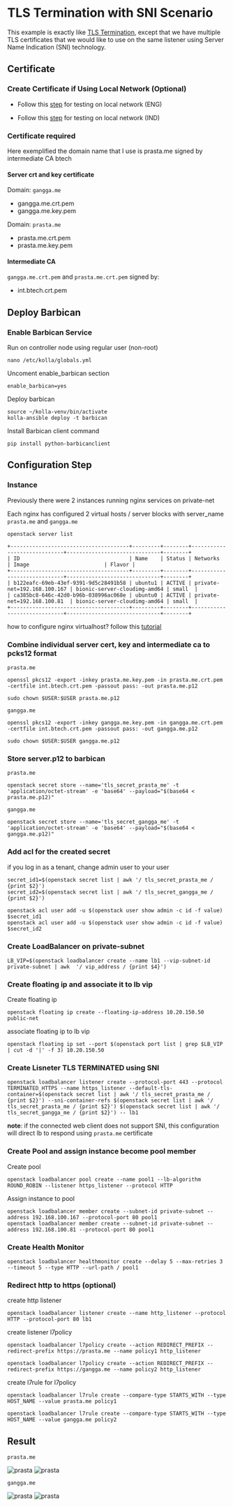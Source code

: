 # TLS Termination with SNI Scenario

This example is exactly like [TLS Termination](tls-termination.md), except that we have multiple TLS certificates that we would like to use on the same listener using Server Name Indication (SNI) technology.

## Certificate

### Create Certificate if Using Local Network (Optional)

- Follow this [step](https://dadhacks.org/2017/12/27/building-a-root-ca-and-an-intermediate-ca-using-openssl-and-debian-stretch/) for testing on local network (ENG)

- Follow this [step](https://medium.com/prastamaha/konfigurasi-root-ca-intermediate-ca-server-certificate-f7484dc2be24) for testing on local network (IND)

### __Certificate required__
Here exemplified the domain name that I use is prasta.me signed by intermediate CA btech

#### Server crt and key certificate

Domain: `gangga.me`

- gangga.me.crt.pem
- gangga.me.key.pem

Domain: `prasta.me`

- prasta.me.crt.pem
- prasta.me.key.pem

#### Intermediate CA

`gangga.me.crt.pem` and `prasta.me.crt.pem` signed by:
- int.btech.crt.pem

## Deploy Barbican

### Enable Barbican Service

Run on controller node using regular user (non-root)

```
nano /etc/kolla/globals.yml
```

Uncoment enable_barbican section
```
enable_barbican=yes
```

Deploy barbican
```
source ~/kolla-venv/bin/activate
kolla-ansible deploy -t barbican
```
Install Barbican client command

```
pip install python-barbicanclient
```

## Configuration Step

### Instance
Previously there were 2 instances running nginx services on private-net

Each nginx has configured 2 virtual hosts / server blocks with server_name `prasta.me` and `gangga.me`

```
openstack server list

+--------------------------------------+---------+--------+-----------------------------+------------------------------+--------+
| ID                                   | Name    | Status | Networks                    | Image                        | Flavor |
+--------------------------------------+---------+--------+-----------------------------+------------------------------+--------+
| b122eafc-69eb-43ef-9391-9d5c28491b58 | ubuntu1 | ACTIVE | private-net=192.168.100.167 | bionic-server-cloudimg-amd64 | small  |
| ca385bc8-646c-42d0-b96b-038996ac068e | ubuntu0 | ACTIVE | private-net=192.168.100.81  | bionic-server-cloudimg-amd64 | small  |
+--------------------------------------+---------+--------+-----------------------------+------------------------------+--------+
```
how to configure nginx virtualhost? follow this [tutorial](https://www.digitalocean.com/community/tutorials/how-to-set-up-nginx-server-blocks-virtual-hosts-on-ubuntu-16-04)

### Combine individual server cert, key and intermediate ca to pcks12 format

`prasta.me`
```
openssl pkcs12 -export -inkey prasta.me.key.pem -in prasta.me.crt.pem -certfile int.btech.crt.pem -passout pass: -out prasta.me.p12

sudo chown $USER:$USER prasta.me.p12
```

`gangga.me`
```
openssl pkcs12 -export -inkey gangga.me.key.pem -in gangga.me.crt.pem -certfile int.btech.crt.pem -passout pass: -out gangga.me.p12

sudo chown $USER:$USER gangga.me.p12
```

### Store server.p12 to barbican

`prasta.me`
```
openstack secret store --name='tls_secret_prasta_me' -t 'application/octet-stream' -e 'base64' --payload="$(base64 < prasta.me.p12)"
```

`gangga.me`
```
openstack secret store --name='tls_secret_gangga_me' -t 'application/octet-stream' -e 'base64' --payload="$(base64 < gangga.me.p12)"
```

### Add acl for the created secret

if you log in as a tenant, change admin user to your user

```
secret_id1=$(openstack secret list | awk '/ tls_secret_prasta_me / {print $2}')
secret_id2=$(openstack secret list | awk '/ tls_secret_gangga_me / {print $2}')
```
```
openstack acl user add -u $(openstack user show admin -c id -f value) $secret_id1
openstack acl user add -u $(openstack user show admin -c id -f value) $secret_id2
```

### Create LoadBalancer on private-subnet

```
LB_VIP=$(openstack loadbalancer create --name lb1 --vip-subnet-id private-subnet | awk  '/ vip_address / {print $4}')
```

### Create floating ip and associate it to lb vip

Create floating ip
```
openstack floating ip create --floating-ip-address 10.20.150.50 public-net
```

associate floating ip to lb vip
```
openstack floating ip set --port $(openstack port list | grep $LB_VIP | cut -d '|' -f 3) 10.20.150.50
```
### Create Lisneter TLS TERMINATED using SNI

```
openstack loadbalancer listener create --protocol-port 443 --protocol TERMINATED_HTTPS --name https_listener --default-tls-container=$(openstack secret list | awk '/ tls_secret_prasta_me / {print $2}') --sni-container-refs $(openstack secret list | awk '/ tls_secret_prasta_me / {print $2}') $(openstack secret list | awk '/ tls_secret_gangga_me / {print $2}') -- lb1
```
__note__: if the connected web client does not support SNI, this configuration will direct lb to respond using `prasta.me` certificate

### Create Pool and assign instance become pool member

Create pool
```
openstack loadbalancer pool create --name pool1 --lb-algorithm ROUND_ROBIN --listener https_listener --protocol HTTP
```

Assign instance to pool
```
openstack loadbalancer member create --subnet-id private-subnet --address 192.168.100.167 --protocol-port 80 pool1
openstack loadbalancer member create --subnet-id private-subnet --address 192.168.100.81 --protocol-port 80 pool1
```

### Create Health Monitor
```
openstack loadbalancer healthmonitor create --delay 5 --max-retries 3 --timeout 5 --type HTTP --url-path / pool1
```

### Redirect http to https (optional)

create http listener
```
openstack loadbalancer listener create --name http_listener --protocol HTTP --protocol-port 80 lb1
```

create listener l7policy
```
openstack loadbalancer l7policy create --action REDIRECT_PREFIX --redirect-prefix https://prasta.me --name policy1 http_listener

openstack loadbalancer l7policy create --action REDIRECT_PREFIX --redirect-prefix https://gangga.me --name policy2 http_listener
```

create l7rule for l7policy
```
openstack loadbalancer l7rule create --compare-type STARTS_WITH --type HOST_NAME --value prasta.me policy1

openstack loadbalancer l7rule create --compare-type STARTS_WITH --type HOST_NAME --value gangga.me policy2
```

## Result

`prasta.me`

![prasta](../images/sni-prasta.png)
![prasta](../images/sni-prasta1.png)

`gangga.me`

![prasta](../images/sni-gangga.png)
![prasta](../images/sni-gangga1.png)
